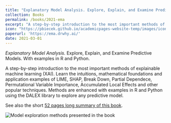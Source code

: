 ```yaml
---
title: "Explanatory Model Analysis. Explore, Explain, and Examine Predictive Models. With examples in R and Python. "
collection: Books
permalink: /books/2021-ema
excerpt: "A step-by-step introduction to the most important methods of explainable machine learning (XAI). Learn the intuitions, mathematical foundations and application examples of LIME, SHAP, Break Down, Partial Dependece, Permutational Variable Importance, Accumulated Local Effects and other popular techniques. Methods are enhanced with examples in R and Python using the DALEX library to explore any predictive model."
icon: "https://pbiecek.github.io/academicpages-website-temp/images/icon-book-ema.png"
paperurl: 'https://ema.drwhy.ai/'
date: 2021-03-01
---
```


*Explanatory Model Analysis.*
Explore, Explain, and Examine Predictive Models. With examples in R and Python.

A step-by-step introduction to the most important methods of explainable machine learning (XAI). Learn the intuitions, mathematical foundations and application examples of LIME, SHAP, Break Down, Partial Dependece, Permutational Variable Importance, Accumulated Local Effects and other popular techniques. Methods are enhanced with examples in R and Python using the DALEX library to explore any predictive model.

See also the short [52 pages long summary of this book](https://pbiecek.github.io/academicpages-website-temp//books/2023-rml).

![Model exploration methods presented in the book](https://ema.drwhy.ai/figure/UMEPpiramide.png)


